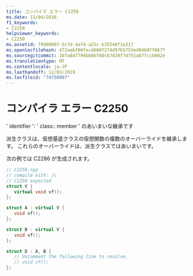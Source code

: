 ```yaml
---
title: コンパイラ エラー C2250
ms.date: 11/04/2016
f1_keywords:
- C2250
helpviewer_keywords:
- C2250
ms.assetid: f990986f-5c7d-4af4-a25c-b35540f1e217
ms.openlocfilehash: 472aabf00fecd000f274d97b5753ed8460ff867f
ms.sourcegitcommit: 16fa847794b60bf40c67d20f74751a67fccb602e
ms.translationtype: MT
ms.contentlocale: ja-JP
ms.lasthandoff: 12/03/2019
ms.locfileid: "74758867"
---
```

# <a name="compiler-error-c2250"></a>コンパイラ エラー C2250

' identifier ': ' class:: member ' のあいまいな継承です

派生クラスは、仮想基底クラスの仮想関数の複数のオーバーライドを継承します。 これらのオーバーライドは、派生クラスではあいまいです。

次の例では C2286 が生成されます。

```cpp
// C2250.cpp
// compile with: /c
// C2250 expected
struct V {
   virtual void vf();
};

struct A : virtual V {
   void vf();
};

struct B : virtual V {
   void vf();
};

struct D : A, B {
   // Uncomment the following line to resolve.
   // void vf();
};
```
